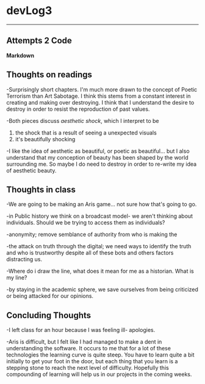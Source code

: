 # devLog3 #
- - - - - 
## Attempts 2 Code ##
**Markdown**


## Thoughts on readings ##
-Surprisingly short chapters. I'm much more drawn to the concept of Poetic Terrorism than Art Sabotage. I think this stems from a constant interest in creating and making over destroying. I think that I understand the desire to destroy in order to resist the reproduction of past values.

-Both pieces discuss *aesthetic shock*, which I interpret to be

  1. the shock that is a result of seeing a unexpected visuals
  2. it's beautifully shocking

-I like the idea of aesthetic as beautiful, or poetic as beautiful... but I also understand that my conception of beauty has been shaped by the world surrounding me. So maybe I do need to destroy in order to re-write my idea of aesthetic beauty.

## Thoughts in class ##
-We are going to be making an Aris game... not sure how that's going to go. 

-in Public history we think on a broadcast model- we aren't thinking about individuals. Should we be trying to access them as individuals?

-anonymity; remove semblance of authority from who is making the

-the attack on truth through the digital; we need ways to identify the truth and who is trustworthy despite all of these bots and others factors distracting us.

-Where do i draw the line, what does it mean for me as a historian. What is my line?

-by staying in the academic sphere, we save ourselves from being criticized or being attacked for our opinions.

## Concluding Thoughts ##

-I left class for an hour because I was feeling ill- apologies.

-Aris is difficult, but I felt like I had managed to make a dent in understanding the software. It occurs to me that for a lot of these technologies the learning curve is quite steep. You have to learn quite a bit initially to get your foot in the door, but each thing that you learn is a stepping stone to reach the next level of difficulty. Hopefully this compounding of learning will help us in our projects in the coming weeks. 
